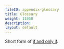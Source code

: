 ```yaml
---
fileID: appendix-glossary
title: Glossary
weight: 11950
description: 
layout: default
---
```

Short form of [if and only if](https://en.m.wikipedia.org/wiki/If_and_only_if).
